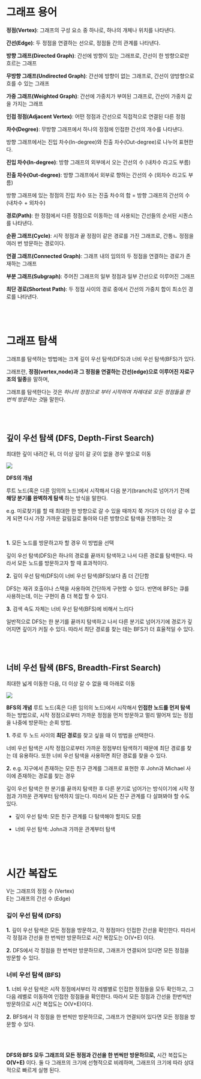 # 그래프 용어

**정점(Vertex)**:
그래프의 구성 요소 중 하나로, 하나의 개체나 위치를 나타낸다.

**간선(Edge)**:
두 정점을 연결하는 선으로, 정점들 간의 관계를 나타낸다.

**방향 그래프(Directed Graph)**:
간선에 방향이 있는 그래프로, 간선이 한 방향으로만 흐르는 그래프

**무방향 그래프(Undirected Graph)**:
간선에 방향이 없는 그래프로, 간선이 양방향으로 흐를 수 있는 그래프

**가중 그래프(Weighted Graph)**:
간선에 가중치가 부여된 그래프로, 간선이 가중치 값을 가지는 그래프

**인접 정점(Adjacent Vertex)**:
어떤 정점과 간선으로 직접적으로 연결된 다른 정점

**차수(Degree)**:
무방향 그래프에서 하나의 정점에 인접한 간선의 개수를 나타낸다.

방향 그래프에서는 진입 차수(In-degree)와 진출 차수(Out-degree)로 나누어 표현한다.

**진입 차수(In-degree)**:
방향 그래프의 외부에서 오는 간선의 수 (내차수 라고도 부름)

**진출 차수(Out-degree)**:
방향 그래프에서 외부로 향하는 간선의 수 (외차수 라고도 부름)

방향 그래프에 있는 정점의 진입 차수 또는 진출 차수의 합 = 방향 그래프의 간선의 수 (내차수 + 외차수)

**경로(Path)**:
한 정점에서 다른 정점으로 이동하는 데 사용되는 간선들의 순서된 시퀀스를 나타낸다.

**순환 그래프(Cycle)**:
시작 정점과 끝 정점이 같은 경로를 가진 그래프로, 간틍ㄴ 정점을 여러 번 방문하는 경로이다.

**연결 그래프(Connected Graph)**:
그래프 내의 임의의 두 정점을 연결하는 경로가 존재하는 그래프

**부분 그래프(Subgraph)**:
주어진 그래프의 일부 정점과 일부 간선으로 이루어진 그래프

**최단 경로(Shortest Path)**:
두 정점 사이의 경로 중에서 간선의 가중치 합이 최소인 경로를 나타낸다.

<br>
<br>

# 그래프 탐색

그래프를 탐색하는 방법에는 크게 깊이 우선 탐색(DFS)과 너비 우선 탐색(BFS)가 있다.

그래프란, **정점(vertex,node)과 그 정점을 연결하는 간선(edge)으로 이루어진 자료구조의 일종**을 말하며,

그래프를 탐색한다는 것은 *하나의 정점으로 부터 시작하여 차례대로 모든 정점들을 한 번씩 방문하는 것*을 말한다.

<br>
<br>

## 깊이 우선 탐색 (DFS, Depth-First Search)

최대한 깊이 내려간 뒤, 더 이상 깊이 갈 곳이 없을 경우 옆으로 이동

<img src="https://blog.kakaocdn.net/dn/xC9Vq/btqB8n5A25K/GyOf4iwqu8euOyhwtFuyj1/img.gif">

<br>

**DFS의 개념**

루트 노드(혹은 다른 임의의 노드)에서 시작해서 다음 분기(branch)로 넘어가기 전에 **해당 분기를 완벽하게 탐색** 하는 방식을 말한다.

e.g. 미로찾기를 할 때 최대한 한 방향으로 갈 수 있을 때까지 쭉 가다가 더 이상 갈 수 없게 되면 다시 가장 가까운 갈림길로 돌아와 다른 방향으로 탐색을 진행하는 것

<br>

**1.** 모든 노드를 방문하고자 할 경우 이 방법을 선택

깊이 우선 탐색(DFS)은 하나의 경로를 끝까지 탐색하고 나서 다른 경로를 탐색한다. 따라서 모든 노드를 방문하고자 할 때 효과적이다.

**2.** 깊이 우선 탐색(DFS)이 너비 우선 탐색(BFS)보다 좀 더 간단함

DFS는 재귀 호출이나 스택을 사용하여 간단하게 구현할 수 있다. 반면에 BFS는 큐를 사용하는데, 이는 구현이 좀 더 복잡 할 수 있다.

**3.** 검색 속도 자체는 너비 우선 탐색(BFS)에 비해서 느리다

일반적으로 DFS는 한 분기를 끝까지 탐색하고 나서 다른 분기로 넘어가기에 경로가 깊어지면 깊이가 커질 수 있다. 따라서 최단 경로를 찾는 데는 BFS가 더 효율적일 수 있다.

<br>
<br>

## 너비 우선 탐색 (BFS, Breadth-First Search)

최대한 넓게 이동한 다음, 더 이상 갈 수 없을 때 아래로 이동

<img src="https://blog.kakaocdn.net/dn/c305k7/btqB5E2hI4r/ea7vFo08tkDYo4c8wkfVok/img.gif">

<br>

**BFS의 개념**
루트 노드(혹은 다른 임의의 노드)에서 시작해서 **인접한 노드를 먼저 탐색** 하는 방법으로, 시작 정점으로부터 가까운 정점을 먼저 방문하고 멀리 떨어져 있는 정점을 나중에 방문하는 순회 방법.

**1.** 주로 두 노드 사이의 **최단 경로**를 찾고 싶을 때 이 방법을 선택한다.

너비 우선 탐색은 시작 정점으로부터 가까운 정점부터 탐색하기 때문에 최단 경로를 찾는 데 유용하다. 또한 너비 우선 탐색을 사용하면 최단 경로를 찾을 수 있다.

**2.** e.g. 지구에서 존재하는 모든 친구 관계를 그래프로 표현한 후 John과 Michael 사이에 존재하는 경로를 찾는 경우

깊이 우선 탐색은 한 분기를 끝까지 탐색한 후 다른 분기로 넘어가는 방식이기에 시작 정점과 가까운 관계부터 탐색하지 않는다. 따라서 모든 친구 관계를 다 살펴봐야 할 수도 있다.

- 깊이 우선 탐색: 모든 친구 관계를 다 탐색해야 할지도 모름

- 너비 우선 탐색: John과 가까운 관계부터 탐색

<br>
<br>

# 시간 복잡도

V는 그래프의 정점 수 (Vertex)<br>E는 그래프의 간선 수 (Edge)

### 깊이 우선 탐색 (DFS)

**1.** 깊이 우선 탐색은 모든 정점을 방문하고, 각 정점마다 인접한 간선을 확인한다. 따라서 각 정점과 간선을 한 번씩만 방문하므로 시간 복잡도는 O(V+E) 이다.

**2.** DFS에서 각 정점을 한 번씩만 방문하므로, 그래프가 연결되어 있다면 모든 정점을 방문할 수 있다.

### 너비 우선 탐색 (BFS)

**1.** 너비 우선 탐색은 시작 정점에서부터 각 레벨별로 인접한 정점들을 모두 확인하고, 그 다음 레벨로 이동하여 인접한 정점들을 확인한다. 따라서 모든 정점과 간선을 한번씩만 방문하므로 시간 복잡도는 O(V+E)이다.

**2.** BFS에서 각 정점을 한 번씩만 방문하므로, 그래프가 연결되어 있다면 모든 정점을 방문할 수 있다.

<br>
<br>

**DFS와 BFS 모두 그래프의 모든 정점과 간선을 한 번씩만 방문하므로,** 시간 복잡도는 **O(V+E)** 이다. 둘 다 그래프의 크기에 선형적으로 비례하며, 그래프의 크기에 따라 상대적으로 빠르게 실행 된다.
